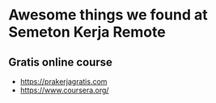 # Awesome things we found at Semeton Kerja Remote

## Gratis online course

- https://prakerjagratis.com
- https://www.coursera.org/
